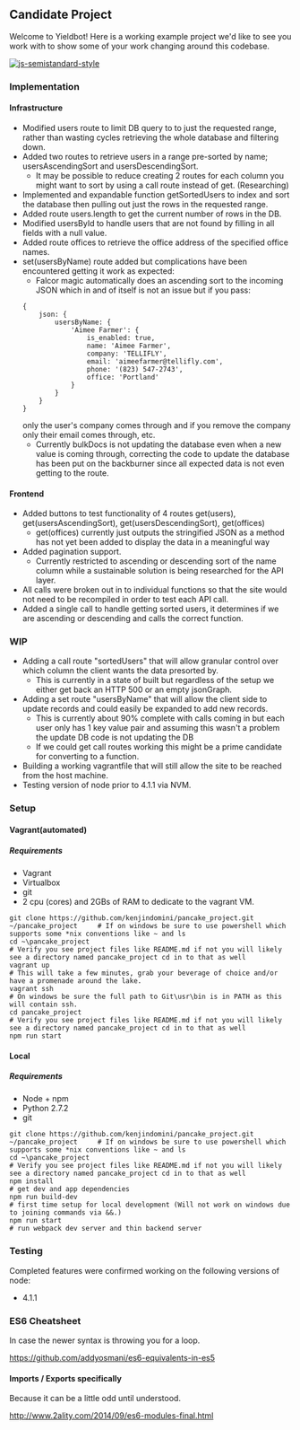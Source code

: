 ## Candidate Project
Welcome to Yieldbot! Here is a working example project we'd like to see you
work with to show some of your work changing around this codebase.

[![js-semistandard-style](https://img.shields.io/badge/code%20style-semistandard-brightgreen.svg?style=flat-square)](https://github.com/solenoid/pancake_project)

### Implementation
#### Infrastructure
* Modified users route to limit DB query to to just the requested range, rather than wasting cycles retrieving the whole database and filtering down.
* Added two routes to retrieve users in a range pre-sorted by name; usersAscendingSort and usersDescendingSort.
    * It may be possible to reduce creating 2 routes for each column you might want to sort by using a call route instead of get. (Researching)
* Implemented and expandable function getSortedUsers to index and sort the database then pulling out just the rows in the requested range.
* Added route users.length to get the current number of rows in the DB.
* Modified usersById to handle users that are not found by filling in all fields with a null value.
* Added route offices to retrieve the office address of the specified office names.
* set(usersByName) route added but complications have been encountered getting it work as expected:
    * Falcor magic automatically does an ascending sort to the incoming JSON which in and of itself is not an issue but if you pass:
    ```
    {
        json: {
            usersByName: {
                'Aimee Farmer': {
                    is_enabled: true,
                    name: 'Aimee Farmer',
                    company: 'TELLIFLY',
                    email: 'aimeefarmer@tellifly.com',
                    phone: '(823) 547-2743',
                    office: 'Portland'
                }
            }
        }
    }
    ```
    only the user's company comes through and if you remove the company only their email comes through, etc.
    * Currently bulkDocs is not updating the database even when a new value is coming through, correcting the code to update the database has been put on the backburner since all expected data is not even getting to the route.

#### Frontend
* Added buttons to test functionality of 4 routes get(users), get(usersAscendingSort), get(usersDescendingSort), get(offices)
    * get(offices) currently just outputs the stringified JSON as a method has not yet been added to display the data in a meaningful way
* Added pagination support.
    * Currently restricted to ascending or descending sort of the name column while a sustainable solution is being researched for the API layer.
* All calls were broken out in to individual functions so that the site would not need to be recompiled in order to test each API call.
* Added a single call to handle getting sorted users, it determines if we are ascending or descending and calls the correct function.

### WIP
* Adding a call route "sortedUsers" that will allow granular control over which column the client wants the data presorted by.
    * This is currently in a state of built but regardless of the setup we either get back an HTTP 500 or an empty jsonGraph.
* Adding a set route "usersByName" that will allow the client side to update records and could easily be expanded to add new records.
    * This is currently about 90% complete with calls coming in but each user only has 1 key value pair and assuming this wasn't a problem the update DB code is not updating the DB
    * If we could get call routes working this might be a prime candidate for converting to a function.
* Building a working vagrantfile that will still allow the site to be reached from the host machine.
* Testing version of node prior to 4.1.1 via NVM.

### Setup
#### Vagrant(automated)
##### Requirements
* Vagrant
* Virtualbox
* git
* 2 cpu (cores) and 2GBs of RAM to dedicate to the vagrant VM.

```
git clone https://github.com/kenjindomini/pancake_project.git ~/pancake_project     # If on windows be sure to use powershell which supports some *nix conventions like ~ and ls
cd ~\pancake_project                                                                # Verify you see project files like README.md if not you will likely see a directory named pancake_project cd in to that as well
vagrant up                                                                          # This will take a few minutes, grab your beverage of choice and/or have a promenade around the lake.
vagrant ssh                                                                         # On windows be sure the full path to Git\usr\bin is in PATH as this will contain ssh.
cd pancake_project                                                                  # Verify you see project files like README.md if not you will likely see a directory named pancake_project cd in to that as well
npm run start
```

#### Local
##### Requirements
* Node + npm
* Python 2.7.2
* git

```
git clone https://github.com/kenjindomini/pancake_project.git ~/pancake_project     # If on windows be sure to use powershell which supports some *nix conventions like ~ and ls
cd ~\pancake_project                                                                # Verify you see project files like README.md if not you will likely see a directory named pancake_project cd in to that as well
npm install                                                                         # get dev and app dependencies
npm run build-dev                                                                   # first time setup for local development (Will not work on windows due to joining commands via &&.)
npm run start                                                                       # run webpack dev server and thin backend server
```

### Testing
Completed features were confirmed working on the following versions of node:
* 4.1.1


### ES6 Cheatsheet
In case the newer syntax is throwing you for a loop.

https://github.com/addyosmani/es6-equivalents-in-es5

#### Imports / Exports specifically
Because it can be a little odd until understood.

http://www.2ality.com/2014/09/es6-modules-final.html
